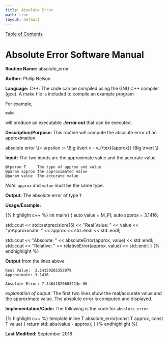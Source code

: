 ```yaml
---
title: Absolute Error
math: true
layout: default
---
```

<a href="https://philipnelson5.github.io/math4610/SoftwareManual"> Table of Contents </a>
# Absolute Error Software Manual

**Routine Name:** absolute_error

**Author:** Philip Nelson

**Language:** C++. The code can be compiled using the GNU C++ compiler (gcc). A make file is included to compile an example program

For example,

```
make
```

will produce an executable **./error.out** that can be executed.

**Description/Purpose:** This routine will compute the absolute error of an approximation.

absolute error \\(= \epsilon := \Big \lvert v - v_{\text{approx}} \Big \rvert \\)

**Input:** The two inputs are the approximate value and the accurate value

```
@tparam T     The type of approx and value
@param approx The approximated value
@param value  The accurate value
```

_Note:_ `approx` and `value` must be the same type.

**Output:** The absolute error of type `T`

**Usage/Example:**

{% highlight c++ %}
int main()
{
  auto value = M_PI;
  auto approx = 3.1416;

  std::cout << std::setprecision(15) << "Real Value:  " << value
            << "\nApproximate: " << approx << std::endl
            << std::endl;

  std::cout << "Absolute: " << absoluteError(approx, value) << std::endl;
  std::cout << "Relative: " << relativeError(approx, value) << std::endl;
}
{% endhighlight %}

**Output** from the lines above
```
Real Value:  3.14159265358979
Approximate: 3.1416

Absolute Error: 7.34641020683213e-06
```

_explanation of output_:
The first two lines show the real/accurate value and the approximate value.
The absolute error is computed and displayed.

**Implementation/Code:** The following is the code for `absolute_error`

{% highlight c++ %}
template <typename T>
inline T absolute_error(const T approx, const T value)
{
  return std::abs(value - approx);
}
{% endhighlight %}

**Last Modified:** September 2018
